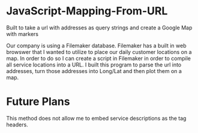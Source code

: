 # JavaScript-Mapping-From-URL
Built to take a url with addresses as query strings and create a Google Map with markers

Our company is using a Filemaker database.  Filemaker has a built in web browswer that I wanted to utilize to place our daily customer locations on a map. In order to do so I can create a script in Filemaker in order to compile all service locations into a URL.  I built this program to parse the url into addresses, turn those addresses into Long/Lat and then plot them on a map. 

# Future Plans
This method does not allow me to embed service descriptions as the tag headers.
